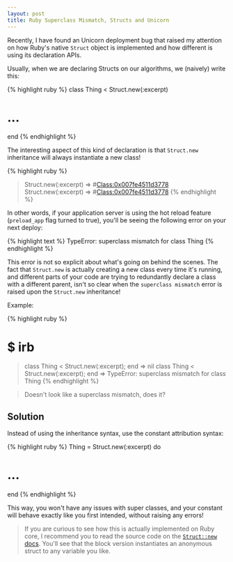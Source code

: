 ```yaml
---
layout: post
title: Ruby Superclass Mismatch, Structs and Unicorn
---
```



Recently, I have found an Unicorn deployment bug that raised my attention on how Ruby's native `Struct` object is implemented and how different is using its declaration APIs.

Usually, when we are declaring Structs on our algorithms, we (naively) write this:

{% highlight ruby %}
class Thing < Struct.new(:excerpt)
  # ...
end
{% endhighlight %}

The interesting aspect of this kind of declaration is that `Struct.new` inheritance will always instantiate a new class!

{% highlight ruby %}
> Struct.new(:excerpt)
=> #<Class:0x007fe4511d3778>
> Struct.new(:excerpt)
=> #<Class:0x007fe4511d3778>
{% endhighlight %}


In other words, if your application server is using the hot reload feature (`preload_app` flag turned to true), you'll be seeing the following error on your next deploy:

{% highlight text %}
TypeError: superclass mismatch for class Thing
{% endhighlight %}

This error is not so explicit about what's going on behind the scenes. The fact that `Struct.new` is actually creating a new class every time it's running, and different parts of your code are trying to redundantly declare a class with a different parent, isn't so clear when the `superclass mismatch` error is raised upon the `Struct.new` inheritance!

Example:

{% highlight ruby %}
# $ irb
> class Thing < Struct.new(:excerpt); end
=> nil
> class Thing < Struct.new(:excerpt); end
=> TypeError: superclass mismatch for class Thing
{% endhighlight %}

> Doesn't look like a superclass mismatch, does it?

## Solution

Instead of using the inheritance syntax, use the constant attribution syntax:

{% highlight ruby %}
Thing = Struct.new(:excerpt) do
  # ...
end
{% endhighlight %}

This way, you won't have any issues with super classes, and your constant will behave exactly like you first intended, without raising any errors!

> If you are curious to see how this is actually implemented on Ruby core, I recommend you to read the source code on the [`Struct::new` docs](http://ruby-doc.org/core-2.3.0/Struct.html#method-c-new). You'll see that the block version instantiates an anonymous struct to any variable you like.
